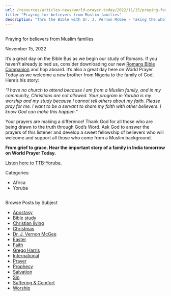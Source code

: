 ```yaml
---
url: /resources/articles-news/world-prayer-today/2022/11/15/praying-for-believers-from-muslim-families
title: "Praying for believers from Muslim families"
description: "Thru the Bible with Dr. J. Vernon McGee - Taking the whole Word to the whole world"
---
```







## 
 Praying for believers from Muslim families


November 15, 2022
![]()




It’s a great day on the Bible Bus as we begin our study of Romans. If you haven’t already joined us, consider downloading our new [Romans Bible Companion](/docs/default-source/booklets/ttb_romans-bible-companion.pdf?sfvrsn=e1b71816_2) and hop aboard. It’s also a great day here on World Prayer Today as we welcome a new brother from Nigeria to the family of God. Here’s his story:

*“I have no church to attend because I am from a Muslim family, and in my community, Christians are not allowed. Your program in Yoruba is my worship and my study because I cannot tell others about my faith. Please pray for me. I want to be a servant to share my faith with other believers. I know God can make this happen.”*

Your prayers are making a difference! Thank God for all those who are being drawn to the truth through God’s Word. Ask God to answer the prayers of this listener and develop a sweet fellowship of believers who will welcome and support all those who come from a Muslim background.

**From grief to grace. Hear the important story of a family in India tomorrow on World Prayer Today.**

[Listen here to TTB-Yoruba.](https://ttb.twr.org/home/day,0418/language,YOR)



Categories: 


* Africa
* Yoruba









## 
 Browse Posts by Subject


* [Apostasy](/resources/articles-news/-in-tags/tags/Apostasy)
* [Bible study](/resources/articles-news/-in-tags/tags/Bible-study)
* [Christian living](/resources/articles-news/-in-tags/tags/Christian-living)
* [Christmas](/resources/articles-news/-in-tags/tags/Christmas)
* [Dr. J. Vernon McGee](/resources/articles-news/-in-tags/tags/Dr-J-Vernon-McGee)
* [Easter](/resources/articles-news/-in-tags/tags/easter)
* [Faith](/resources/articles-news/-in-tags/tags/Faith)
* [Gregg Harris](/resources/articles-news/-in-tags/tags/Gregg-Harris)
* [International](/resources/articles-news/-in-tags/tags/International)
* [Prayer](/resources/articles-news/-in-tags/tags/prayer)
* [Prophecy](/resources/articles-news/-in-tags/tags/Prophecy)
* [Salvation](/resources/articles-news/-in-tags/tags/Salvation)
* [Sin](/resources/articles-news/-in-tags/tags/sin)
* [Suffering & Comfort](/resources/articles-news/-in-tags/tags/Suffering-Comfort)
* [Worship](/resources/articles-news/-in-tags/tags/worship)






